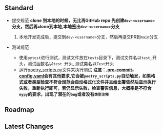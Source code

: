 
## Standard
- 提交规范
**clone 到本地的时候，无比再GitHub repo 先创建`dev-<username>`分支，然后再clone到本地,本地签出`dev-<username>`分支**
  1. 本地开发完成后，提交到`dev-<username>`分支，然后再提交PR到`main`分支
  
- 测试规范
  - 使用`pytest`进行测试，测试文件放在`tests`目录下，测试文件名以`test_`开头，测试函数名以`test_`开头, 测试类名以`Test`开头
  - 运行[poetry_scripts.py](poetry_scripts.py)文件来执行测试
**注意：[.pre-commit-config.yaml](.pre-commit-config.yaml)会有其他要求,它会被`poetry_scripts.py`自动触发，如果格式或者类型检查不符合规范会自动格式化文件并且给出警告然后显示执行失败，重新执行即可，若仍显示失败，检查警告信息，大概率是不符合`mypy`的要求，出现了潜在的`bug`或者没有`类型注释`**





## Roadmap









## Latest Changes
